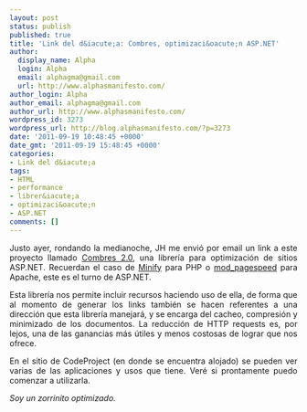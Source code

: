 ```yaml
---
layout: post
status: publish
published: true
title: 'Link del d&iacute;a: Combres, optimizaci&oacute;n ASP.NET'
author:
  display_name: Alpha
  login: Alpha
  email: alphagma@gmail.com
  url: http://www.alphasmanifesto.com/
author_login: Alpha
author_email: alphagma@gmail.com
author_url: http://www.alphasmanifesto.com/
wordpress_id: 3273
wordpress_url: http://blog.alphasmanifesto.com/?p=3273
date: '2011-09-19 10:48:45 +0000'
date_gmt: '2011-09-19 15:48:45 +0000'
categories:
- Link del d&iacute;a
tags:
- HTML
- performance
- librer&iacute;a
- optimizaci&oacute;n
- ASP.NET
comments: []
---
```

<p style="text-align: justify;">Justo ayer, rondando la medianoche, JH me envi&oacute; por email un link a este proyecto llamado <a href="http://www.codeproject.com/KB/aspnet/combres2.aspx">Combres 2.0</a>, una librer&iacute;a para optimizaci&oacute;n de sitios ASP.NET. Recuerdan el caso de <a href="https://blog.alphasmanifesto.com/2011/06/20/link-del-dia-minify/">Minify</a> para PHP o <a href="https://blog.alphasmanifesto.com/2010/11/08/link-del-dia-optimizacion-web-vs-desarrollo-prolijo/">mod_pagespeed</a> para Apache, este es el turno de ASP.NET.</p>
<p style="text-align: justify;">Esta librer&iacute;a nos permite incluir recursos haciendo uso de ella, de forma que al momento de generar los links tambi&eacute;n se hacen referentes a una direcci&oacute;n que esta librer&iacute;a manejar&aacute;, y se encarga del cacheo, compresi&oacute;n y minimizado de los documentos. La reducci&oacute;n de HTTP requests es, por lejos, una de las ganancias m&aacute;s &uacute;tiles y menos costosas de lograr que nos ofrece.</p>
<p style="text-align: justify;">En el sitio de CodeProject (en donde se encuentra alojado) se pueden ver varias de las aplicaciones y usos que tiene. Ver&eacute; si prontamente puedo comenzar a utilizarla.</p>
<p style="text-align: justify;"><em>Soy un zorrinito optimizado.</em></p>
